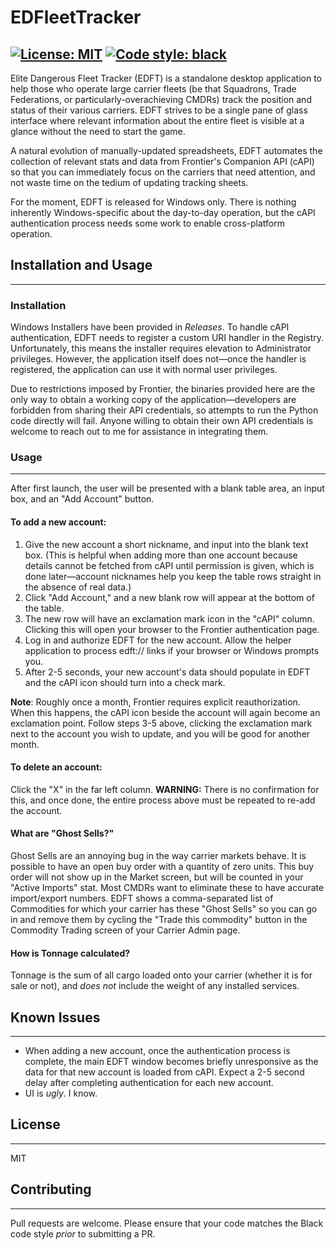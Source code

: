 # EDFleetTracker

[![License: MIT](https://img.shields.io/badge/License-MIT-yellow.svg)](https://opensource.org/licenses/MIT)
[![Code style: black](https://img.shields.io/badge/code%20style-black-000000.svg)](https://github.com/psf/black)
--- 

Elite Dangerous Fleet Tracker (EDFT) is a standalone desktop application to help those who operate large carrier fleets (be that Squadrons, Trade Federations, or particularly-overachieving CMDRs) track the position and status of their various carriers. EDFT strives to be a single pane of glass interface where relevant information about the entire fleet is visible at a glance without the need to start the game.

A natural evolution of manually-updated spreadsheets, EDFT automates the collection of relevant stats and data from Frontier's Companion API (cAPI) so that you can immediately focus on the carriers that need attention, and not waste time on the tedium of updating tracking sheets.

For the moment, EDFT is released for Windows only. There is nothing inherently Windows-specific about the day-to-day operation, but the cAPI authentication process needs some work to enable cross-platform operation.

## Installation and Usage

___

### Installation
Windows Installers have been provided in _Releases_. To handle cAPI authentication, EDFT needs to register a custom URI handler in the Registry. Unfortunately, this means the installer requires elevation to Administrator privileges. However, the application itself does not—once the handler is registered, the application can use it with normal user privileges.

Due to restrictions imposed by Frontier, the binaries provided here are the only way to obtain a working copy of the application—developers are forbidden from sharing their API credentials, so attempts to run the Python code directly will fail. Anyone willing to obtain their own API credentials is welcome to reach out to me for assistance in integrating them.


### Usage

---

After first launch, the user will be presented with a blank table area, an input box, and an "Add Account" button.

#### To add a new account:
1. Give the new account a short nickname, and input into the blank text box. (This is helpful when adding more than one account because details cannot be fetched from cAPI until permission is given, which is done later—account nicknames help you keep the table rows straight in the absence of real data.)
2. Click "Add Account," and a new blank row will appear at the bottom of the table.
3. The new row will have an exclamation mark icon in the "cAPI" column. Clicking this will open your browser to the Frontier authentication page.
4. Log in and authorize EDFT for the new account. Allow the helper application to process edft:// links if your browser or Windows prompts you.
5. After 2-5 seconds, your new account's data should populate in EDFT and the cAPI icon should turn into a check mark.

**Note**: Roughly once a month, Frontier requires explicit reauthorization. When this happens, the cAPI icon beside the account will again become an exclamation point. Follow steps 3-5 above, clicking the exclamation mark next to the account you wish to update, and you will be good for another month.

#### To delete an account:
Click the "X" in the far left column. **WARNING:** There is no confirmation for this, and once done, the entire process above must be repeated to re-add the account.

#### What are "Ghost Sells?"
Ghost Sells are an annoying bug in the way carrier markets behave. It is possible to have an open buy order with a quantity of zero units. This buy order will not show up in the Market screen, but will be counted in your "Active Imports" stat. Most CMDRs want to eliminate these to have accurate import/export numbers. EDFT shows a comma-separated list of Commodities for which your carrier has these "Ghost Sells" so you can go in and remove them by cycling the "Trade this commodity" button in the Commodity Trading screen of your Carrier Admin page.

#### How is Tonnage calculated?
Tonnage is the sum of all cargo loaded onto your carrier (whether it is for sale or not), and _does not_ include the weight of any installed services.

## Known Issues

___

- When adding a new account, once the authentication process is complete, the main EDFT window becomes briefly unresponsive as the data for that new account is loaded from cAPI. Expect a 2-5 second delay after completing authentication for each new account.
- UI is _ugly_. I know.

## License

---

MIT

## Contributing

---

Pull requests are welcome. Please ensure that your code matches the Black code style _prior_ to submitting a PR.